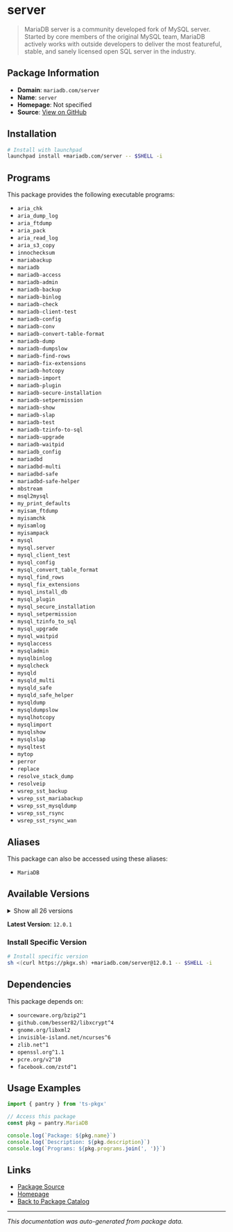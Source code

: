 # server

> MariaDB server is a community developed fork of MySQL server. Started by core members of the original MySQL team, MariaDB actively works with outside developers to deliver the most featureful, stable, and sanely licensed open SQL server in the industry.

## Package Information

- **Domain**: `mariadb.com/server`
- **Name**: `server`
- **Homepage**: Not specified
- **Source**: [View on GitHub](https://github.com/pkgxdev/pantry/tree/main/projects/mariadb.com/server/package.yml)

## Installation

```bash
# Install with launchpad
launchpad install +mariadb.com/server -- $SHELL -i
```

## Programs

This package provides the following executable programs:

- `aria_chk`
- `aria_dump_log`
- `aria_ftdump`
- `aria_pack`
- `aria_read_log`
- `aria_s3_copy`
- `innochecksum`
- `mariabackup`
- `mariadb`
- `mariadb-access`
- `mariadb-admin`
- `mariadb-backup`
- `mariadb-binlog`
- `mariadb-check`
- `mariadb-client-test`
- `mariadb-config`
- `mariadb-conv`
- `mariadb-convert-table-format`
- `mariadb-dump`
- `mariadb-dumpslow`
- `mariadb-find-rows`
- `mariadb-fix-extensions`
- `mariadb-hotcopy`
- `mariadb-import`
- `mariadb-plugin`
- `mariadb-secure-installation`
- `mariadb-setpermission`
- `mariadb-show`
- `mariadb-slap`
- `mariadb-test`
- `mariadb-tzinfo-to-sql`
- `mariadb-upgrade`
- `mariadb-waitpid`
- `mariadb_config`
- `mariadbd`
- `mariadbd-multi`
- `mariadbd-safe`
- `mariadbd-safe-helper`
- `mbstream`
- `msql2mysql`
- `my_print_defaults`
- `myisam_ftdump`
- `myisamchk`
- `myisamlog`
- `myisampack`
- `mysql`
- `mysql.server`
- `mysql_client_test`
- `mysql_config`
- `mysql_convert_table_format`
- `mysql_find_rows`
- `mysql_fix_extensions`
- `mysql_install_db`
- `mysql_plugin`
- `mysql_secure_installation`
- `mysql_setpermission`
- `mysql_tzinfo_to_sql`
- `mysql_upgrade`
- `mysql_waitpid`
- `mysqlaccess`
- `mysqladmin`
- `mysqlbinlog`
- `mysqlcheck`
- `mysqld`
- `mysqld_multi`
- `mysqld_safe`
- `mysqld_safe_helper`
- `mysqldump`
- `mysqldumpslow`
- `mysqlhotcopy`
- `mysqlimport`
- `mysqlshow`
- `mysqlslap`
- `mysqltest`
- `mytop`
- `perror`
- `replace`
- `resolve_stack_dump`
- `resolveip`
- `wsrep_sst_backup`
- `wsrep_sst_mariabackup`
- `wsrep_sst_mysqldump`
- `wsrep_sst_rsync`
- `wsrep_sst_rsync_wan`

## Aliases

This package can also be accessed using these aliases:

- `MariaDB`

## Available Versions

<details>
<summary>Show all 26 versions</summary>

- `12.0.1`, `11.8.2`, `11.8.1`, `11.8.0`, `11.7.2`
- `11.7.1`, `11.6.2`, `11.6.1`, `11.5.2`, `11.5.1`
- `11.4.7`, `11.4.6`, `11.4.5`, `11.4.2`, `11.4.1`
- `11.3.2`, `11.3.1`, `11.2.2`, `11.2.1`, `10.11.13`
- `10.11.12`, `10.11.11`, `10.6.22`, `10.6.21`, `10.5.29`
- `10.5.28`

</details>

**Latest Version**: `12.0.1`

### Install Specific Version

```bash
# Install specific version
sh <(curl https://pkgx.sh) +mariadb.com/server@12.0.1 -- $SHELL -i
```

## Dependencies

This package depends on:

- `sourceware.org/bzip2^1`
- `github.com/besser82/libxcrypt^4`
- `gnome.org/libxml2`
- `invisible-island.net/ncurses^6`
- `zlib.net^1`
- `openssl.org^1.1`
- `pcre.org/v2^10`
- `facebook.com/zstd^1`

## Usage Examples

```typescript
import { pantry } from 'ts-pkgx'

// Access this package
const pkg = pantry.MariaDB

console.log(`Package: ${pkg.name}`)
console.log(`Description: ${pkg.description}`)
console.log(`Programs: ${pkg.programs.join(', ')}`)
```

## Links

- [Package Source](https://github.com/pkgxdev/pantry/tree/main/projects/mariadb.com/server/package.yml)
- [Homepage](#)
- [Back to Package Catalog](../package-catalog.md)

---

*This documentation was auto-generated from package data.*
